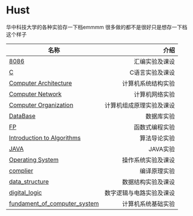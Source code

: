 # Hust  
华中科技大学的各种实验存一下档emmmm
很多做的都不是很好只是想存一下档这个样子

| 名称        | 介绍    |
| --------   | -----:   |
| [8086](https://github.com/AllenKenway/Hust/tree/master/8086)        | 汇编实验及课设      |
| [C](https://github.com/AllenKenway/Hust/tree/master/C)        | C语言实验及课设      |
| [Computer Architecture](https://github.com/AllenKenway/Hust/tree/master/Computer%20Architecture)        | 计算机系统结构实验      |
| [Computer Network](https://github.com/AllenKenway/Hust/tree/master/Computer%20Network)        | 计算机网络实验      |
| [Computer Organization](https://github.com/AllenKenway/Hust/tree/master/Computer%20Organization)        | 计算机组成原理实验及课设      |
| [DataBase](https://github.com/AllenKenway/Hust/tree/master/Database)        | 数据库实验      |
| [FP](https://github.com/AllenKenway/Hust/tree/master/FP)        | 函数式编程实验      |
| [Introduction to Algorithms](https://github.com/AllenKenway/Hust/tree/master/Introduction%20to%20Algorithms)        | 算法导论实验      |
| [JAVA](https://github.com/AllenKenway/Hust/tree/master/JAVA)        | JAVA实验      |
| [Operating System](https://github.com/AllenKenway/Hust/tree/master/Operating%20System)        | 操作系统实验及课设      |
| [complier](https://github.com/AllenKenway/Hust/tree/master/complier)        | 编译原理实验      |
| [data_structure](https://github.com/AllenKenway/Hust/tree/master/data_structure)        | 数据结构实验及课设      |
| [digital_logic](https://github.com/AllenKenway/Hust/tree/master/digital_logic)        | 数字逻辑与电路实验及课设      |
| [fundament_of_computer_system](https://github.com/AllenKenway/Hust/tree/master/fundament_of_computer_system)        | 计算机系统基础实验      |
